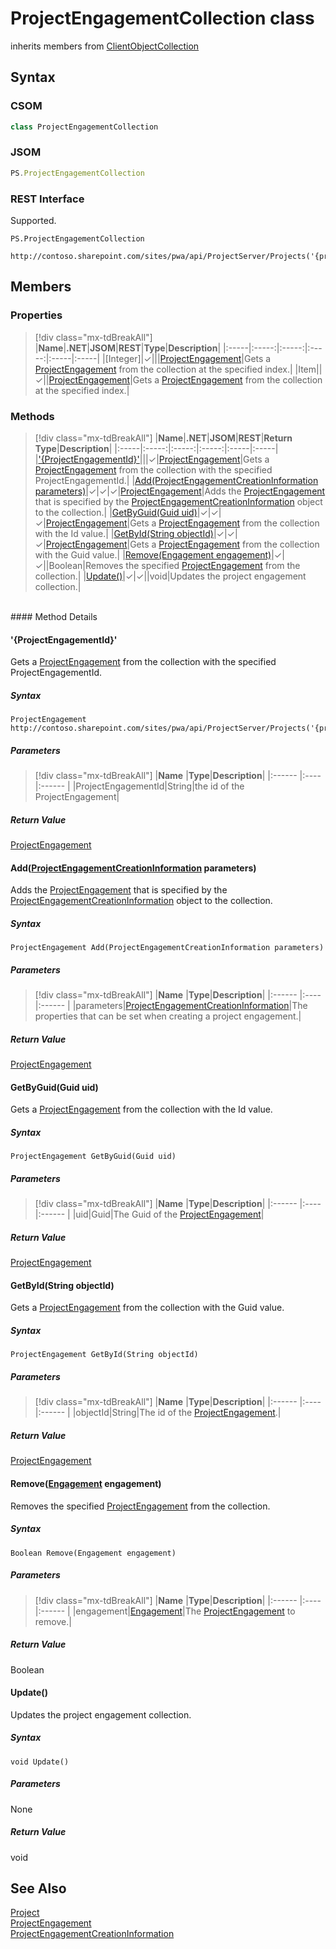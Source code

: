 [comment]: # (Name:ProjectEngagementCollection)
[comment]: # (Name:Microsoft.ProjectServer.ProjectEngagementCollection)
[comment]: # (Type:class)
[comment]: # (Status:Verified)

# <a name="name"></a>ProjectEngagementCollection class

inherits members from [ClientObjectCollection<ProjectEngagement>](https://msdn.microsoft.com/EN-US/library/ee539303)<br/>

<a name="description"></a>

## <a name="syntax"></a>Syntax

### CSOM

```cs
class ProjectEngagementCollection 
```
### JSOM

```javascript
PS.ProjectEngagementCollection
```
### REST Interface

Supported.

```
PS.ProjectEngagementCollection

http://contoso.sharepoint.com/sites/pwa/api/ProjectServer/Projects('{projectid}')/Engagements
```

## <a name="members"></a>Members

### <a name="properties"></a>Properties
> [!div class="mx-tdBreakAll"]
|**Name**|**.NET**|**JSOM**|**REST**|**Type**|**Description**|
|:-----|:-----:|:-----:|:-----:|:-----|:-----|
|<a name="[Integer]"></a>[Integer]|&#x2713;|||[ProjectEngagement](ProjectEngagement.md)|Gets a [ProjectEngagement](ProjectEngagement.md) from the collection at the specified index.|
|<a name="Item"></a>Item||&#x2713;||[ProjectEngagement](ProjectEngagement.md)|Gets a [ProjectEngagement](ProjectEngagement.md) from the collection at the specified index.|

### <a name="methods"></a>Methods
> [!div class="mx-tdBreakAll"]
|**Name**|**.NET**|**JSOM**|**REST**|**Return Type**|**Description**|
|:-----|:-----:|:-----:|:-----:|:-----|:-----|
|[&#39;{ProjectEngagementId}&#39;](#&#39;{ProjectEngagementId}&#39;)|||&#x2713;|[ProjectEngagement](ProjectEngagement.md)|Gets a [ProjectEngagement](ProjectEngagement.md) from the collection with the specified ProjectEngagementId.|
|[Add(ProjectEngagementCreationInformation parameters)](#Add_[ProjectEngagementCreationInformation]_ProjectEngagementCreationInformation.md__parameters_)|&#x2713;|&#x2713;|&#x2713;|[ProjectEngagement](ProjectEngagement.md)|Adds the [ProjectEngagement](ProjectEngagement.md) that is specified by the [ProjectEngagementCreationInformation](ProjectEngagementCreationInformation.md) object to the collection.|
|[GetByGuid(Guid uid)](#GetByGuid_Guid_uid_)|&#x2713;|&#x2713;|&#x2713;|[ProjectEngagement](ProjectEngagement.md)|Gets a [ProjectEngagement](ProjectEngagement.md) from the collection with the Id value.|
|[GetById(String objectId)](#GetById_String_objectId_)|&#x2713;|&#x2713;|&#x2713;|[ProjectEngagement](ProjectEngagement.md)|Gets a [ProjectEngagement](ProjectEngagement.md) from the collection with the Guid value.|
|[Remove(Engagement engagement)](#Remove_[Engagement]_Engagement.md__engagement_)|&#x2713;|&#x2713;||Boolean|Removes the specified [ProjectEngagement](ProjectEngagement.md) from the collection.|
|[Update()](#Update__)|&#x2713;|&#x2713;||void|Updates the project engagement collection.|

<br/>
#### Method Details

#### <a name="&#39;{ProjectEngagementId}&#39;"></a>&#39;{ProjectEngagementId}&#39;
 
Gets a [ProjectEngagement](ProjectEngagement.md) from the collection with the specified ProjectEngagementId.

##### Syntax

```
ProjectEngagement http://contoso.sharepoint.com/sites/pwa/api/ProjectServer/Projects('{projectid}')/Engagements('{ProjectEngagementId}')
```

##### Parameters
> [!div class="mx-tdBreakAll"]
|**Name** |**Type**|**Description**|
|:------ |:----|:------ |
|ProjectEngagementId|String|the id of the ProjectEngagement|

##### Return Value

[ProjectEngagement](ProjectEngagement.md)

#### <a name="Add_[ProjectEngagementCreationInformation]_ProjectEngagementCreationInformation.md__parameters_"></a>Add([ProjectEngagementCreationInformation](ProjectEngagementCreationInformation.md) parameters)
 
Adds the [ProjectEngagement](ProjectEngagement.md) that is specified by the [ProjectEngagementCreationInformation](ProjectEngagementCreationInformation.md) object to the collection.

##### Syntax

```
ProjectEngagement Add(ProjectEngagementCreationInformation parameters)
```

##### Parameters
> [!div class="mx-tdBreakAll"]
|**Name** |**Type**|**Description**|
|:------ |:----|:------ |
|parameters|[ProjectEngagementCreationInformation](ProjectEngagementCreationInformation.md)|The properties that can be set when creating a project engagement.|

##### Return Value

[ProjectEngagement](ProjectEngagement.md)

#### <a name="GetByGuid_Guid_uid_"></a>GetByGuid(Guid uid)
 
Gets a [ProjectEngagement](ProjectEngagement.md) from the collection with the Id value.

##### Syntax

```
ProjectEngagement GetByGuid(Guid uid)
```

##### Parameters
> [!div class="mx-tdBreakAll"]
|**Name** |**Type**|**Description**|
|:------ |:----|:------ |
|uid|Guid|The Guid of the [ProjectEngagement](ProjectEngagement.md)|

##### Return Value

[ProjectEngagement](ProjectEngagement.md)

#### <a name="GetById_String_objectId_"></a>GetById(String objectId)
 
Gets a [ProjectEngagement](ProjectEngagement.md) from the collection with the Guid value.

##### Syntax

```
ProjectEngagement GetById(String objectId)
```

##### Parameters
> [!div class="mx-tdBreakAll"]
|**Name** |**Type**|**Description**|
|:------ |:----|:------ |
|objectId|String|The id of the [ProjectEngagement](ProjectEngagement.md).|

##### Return Value

[ProjectEngagement](ProjectEngagement.md)

#### <a name="Remove_[Engagement]_Engagement.md__engagement_"></a>Remove([Engagement](Engagement.md) engagement)
 
Removes the specified [ProjectEngagement](ProjectEngagement.md) from the collection.

##### Syntax

```
Boolean Remove(Engagement engagement)
```

##### Parameters
> [!div class="mx-tdBreakAll"]
|**Name** |**Type**|**Description**|
|:------ |:----|:------ |
|engagement|[Engagement](Engagement.md)|The [ProjectEngagement](ProjectEngagement.md) to remove.|

##### Return Value

Boolean

#### <a name="Update__"></a>Update()
 
Updates the project engagement collection.

##### Syntax

```
void Update()
```

##### Parameters

None

##### Return Value

void

## <a name="seeAlso"></a>See Also

[Project](Project.md)<br/>
[ProjectEngagement](ProjectEngagement.md)<br/>
[ProjectEngagementCreationInformation](ProjectEngagementCreationInformation.md)<br/>
